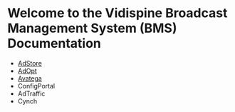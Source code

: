 # Welcome to the Vidispine Broadcast Management System (BMS) Documentation

* [AdStore](https://cris-casacop.github.io/bms-docs/AdStore_Documentation)
* [AdOpt](https://cris-casacop.github.io/bms-docs/AdOpt)
* [Avatega](https://cris-casacop.github.io/bms-docs/Avatega)
* ConfigPortal
* AdTraffic
* Cynch

